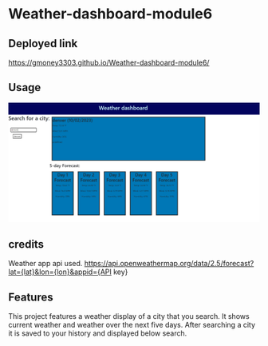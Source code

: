 # Weather-dashboard-module6

## Deployed link

https://gmoney3303.github.io/Weather-dashboard-module6/

## Usage

![alt text](assets/images/Capture.PNG)

## credits

Weather app api used.
https://api.openweathermap.org/data/2.5/forecast?lat={lat}&lon={lon}&appid={API key}

## Features 

This project features a weather display of a city that you search. It shows current weather and weather over the next five days. After searching a city it is saved to your history and displayed below search. 